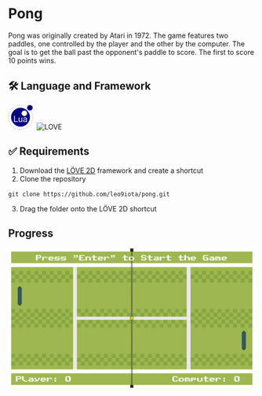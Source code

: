 # Pong

Pong was originally created by Atari in 1972. The game features two paddles, one controlled by the player and the other by the computer. The goal is to get the ball past the opponent's paddle to score. The first to score 10 points wins.

## 🛠️ Language and Framework
<div>
    <img src="https://github.com/devicons/devicon/blob/master/icons/lua/lua-original-wordmark.svg" title="Lua" alt="Lua" width="50" height="50"/>&nbsp;
    <img src="https://love2d.org/favicon.ico" title="LOVE" alt="LOVE" width="50" height="50"/>&nbsp;
<div>

## ✅ Requirements

1. Download the [LÖVE 2D](https://love2d.org/) framework and create a shortcut
2. Clone the repository

```shell
git clone https://github.com/leo9iota/pong.git
```

3. Drag the folder onto the LÖVE 2D shortcut

## Progress

![Pong Version 1](images/pong-version-1.png)